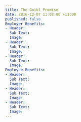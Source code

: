 ```yaml
---
title: The Gnibl Promise
date: 2016-12-07 11:08:00 +11:00
published: false
Employer Benefits:
- Header: 
  Sub Text: 
  Image: 
- Header: 
  Sub Text: 
  Image: 
- Header: 
  Sub Text: 
  Image: 
Employee Benefits:
- Header: 
  Sub Text: 
  Image: 
- Header: 
  Sub Text: 
  Image: 
- Header: 
  Sub Text: 
  Image: 
---
```


